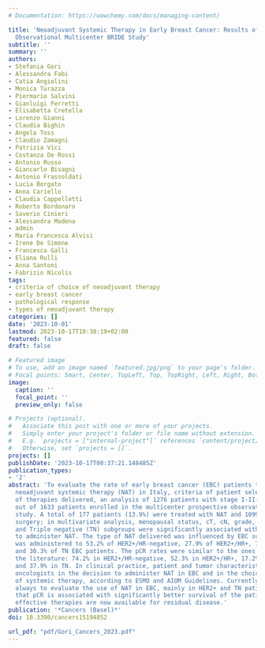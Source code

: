 ```yaml
---
# Documentation: https://wowchemy.com/docs/managing-content/

title: 'Neoadjuvant Systemic Therapy in Early Breast Cancer: Results of a Prospective
  Observational Multicenter BRIDE Study'
subtitle: ''
summary: ''
authors:
- Stefania Gori
- Alessandra Fabi
- Catia Angiolini
- Monica Turazza
- Piermario Salvini
- Gianluigi Ferretti
- Elisabetta Cretella
- Lorenzo Gianni
- Claudia Bighin
- Angela Toss
- Claudio Zamagni
- Patrizia Vici
- Costanza De Rossi
- Antonio Russo
- Giancarlo Bisagni
- Antonio Frassoldati
- Lucia Borgato
- Anna Cariello
- Claudia Cappelletti
- Roberto Bordonaro
- Saverio Cinieri
- Alessandra Modena
- admin
- Maria Francesca Alvisi
- Irene De Simone
- Francesca Galli
- Eliana Rulli
- Anna Santoni
- Fabrizio Nicolis
tags:
- criteria of choice of neoadjuvant therapy
- early breast cancer
- pathological response
- types of neoadjuvant therapy
categories: []
date: '2023-10-01'
lastmod: 2023-10-17T10:38:19+02:00
featured: false
draft: false

# Featured image
# To use, add an image named `featured.jpg/png` to your page's folder.
# Focal points: Smart, Center, TopLeft, Top, TopRight, Left, Right, BottomLeft, Bottom, BottomRight.
image:
  caption: ''
  focal_point: ''
  preview_only: false

# Projects (optional).
#   Associate this post with one or more of your projects.
#   Simply enter your project's folder or file name without extension.
#   E.g. `projects = ["internal-project"]` references `content/project/deep-learning/index.md`.
#   Otherwise, set `projects = []`.
projects: []
publishDate: '2023-10-17T08:37:21.148485Z'
publication_types:
- '2'
abstract: 'To evaluate the rate of early breast cancer (EBC) patients treated with
  neoadjuvant systemic therapy (NAT) in Italy, criteria of patient selection and types
  of therapies delivered, an analysis of 1276 patients with stage I-II-III was conducted
  out of 1633 patients enrolled in the multicenter prospective observational BRIDE
  study. A total of 177 patients (13.9%) were treated with NAT and 1099 (85.9%) with
  surgery; in multivariate analysis, menopausal status, cT, cN, grade, HER2-positive
  and Triple negative (TN) subgroups were significantly associated with the decision
  to administer NAT. The type of NAT delivered was influenced by EBC subtype. NAT
  was administered to 53.2% of HER2+/HR-negative, 27.9% of HER2+/HR+, 7.1% of HER2-negative/HR+
  and 30.3% of TN EBC patients. The pCR rates were similar to the ones reported in
  the literature: 74.2% in HER2+/HR-negative, 52.3% in HER2+/HR+, 17.2% in HER2-negative/HR+
  and 37.9% in TN. In clinical practice, patient and tumor characteristics influenced
  oncologists in the decision to administer NAT in EBC and in the choice of the type
  of systemic therapy, according to ESMO and AIOM Guidelines. Currently, it is recommended
  always to evaluate the use of NAT in EBC, mainly in HER2+ and TN patients, considering
  that pCR is associated with significantly better survival of the patient and that
  effective therapies are now available for residual disease.'
publication: '*Cancers (Basel)*'
doi: 10.3390/cancers15194852

url_pdf: "pdf/Gori_Cancers_2023.pdf"
---
```

